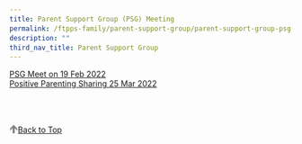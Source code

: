 ```yaml
---
title: Parent Support Group (PSG) Meeting
permalink: /ftpps-family/parent-support-group/parent-support-group-psg-meeting/
description: ""
third_nav_title: Parent Support Group
---
```

[PSG Meet on 19 Feb 2022](/files/PSG%20Meet_19%20Feb%202022_Final_School%20Website.pdf)
<br> 
[Positive Parenting Sharing 25 Mar 2022](/files/Positive%20Parenting%20Sharing%2025%20Mar%202022.pdf)

<br>
<br>
<br>

<a href="/ftpps-family/parent-support-group/parent-support-group-psg-meeting#lo_main">
	 <img src="/images/arrow-up.png" style="width:3%" align="left"/> Back to Top
</a>